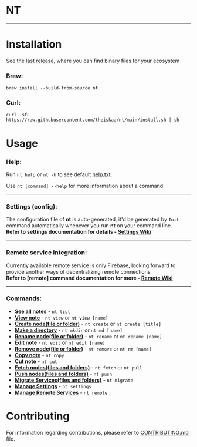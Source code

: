 # NT
---

<!-- <img src="https://user-images.githubusercontent.com/59066341/162023376-061e09fd-f76e-47e2-99ab-735372746309.gif" alt="Overview Vid"> -->


# Installation
See the [last release](https://github.com/theiskaa/nt/releases/latest), where you can find binary files for your ecosystem

### Brew:
```
brew install --build-from-source nt
```

### Curl:
```
curl -sfL https://raw.githubusercontent.com/theiskaa/nt/main/install.sh | sh
```

# Usage

### Help:
Run `nt help` or `nt -h` to see default [help.txt](https://github.com/theiskaa/nt/wiki/help.txt). <br>

Use `nt [command] --help` for more information about a command.

---

### Settings (config):
The configuration file of **nt** is auto-generated, it'd be generated by `Init` command automatically whenever you run **nt** on your command line. <br>
**Refer to settings documentation for details - [Settings Wiki](https://github.com/theiskaa/nt/wiki/Settings)**

---

### Remote service integration:
Currently available remote service is only Firebase, looking forward to provide another ways of decentralizing remote connections. <br>
**Refer to [remote] command documentation for more - [Remote Wiki](https://github.com/theiskaa/nt/wiki/Remote)**

---

### Commands:
- **[See all notes](https://github.com/theiskaa/nt/wiki/List)** - `nt list`
- **[View note](https://github.com/theiskaa/nt/wiki/View)** - `nt view` or `nt view [name]`
- **[Create node(file or folder)](https://github.com/theiskaa/nt/wiki/Create)** - `nt create` or `nt create [title]`
- **[Make a directory](https://github.com/theiskaa/nt/wiki/Mkdir)** - `nt mkdir` or `nt md [name]`
- **[Rename node(file or folder)](https://github.com/theiskaa/nt/wiki/Rename)** - `nt rename` or `nt rename [name]`
- **[Edit note](https://github.com/theiskaa/nt/wiki/Edit)** - `nt edit` or `nt edit [name]`
- **[Remove node(file or folder)](https://github.com/theiskaa/nt/wiki/Remove)** - `nt remove` or `nt rm [name]`
- **[Copy note](https://github.com/theiskaa/nt/wiki/Copy)** - `nt copy`
- **[Cut note](https://github.com/theiskaa/nt/wiki/Cut)** - `nt cut`
- **[Fetch nodes(files and folders)](https://github.com/theiskaa/nt/wiki/Fetch)** - `nt fetch` or `nt pull`
- **[Push nodes(files and folders)](https://github.com/theiskaa/nt/wiki/Push)** - `nt push`
- **[Migrate Services(files and folders)](https://github.com/theiskaa/nt/wiki/Migrate)** - `nt migrate`
- **[Manage Settings](https://github.com/theiskaa/nt/wiki/Settings)** - `nt settings`
- **[Manage Remote Services](https://github.com/theiskaa/nt/wiki/Remote)** - `nt remote`

# Contributing
For information regarding contributions, please refer to [CONTRIBUTING.md](https://github.com/theiskaa/nt/blob/develop/CONTRIBUTING.md) file.

